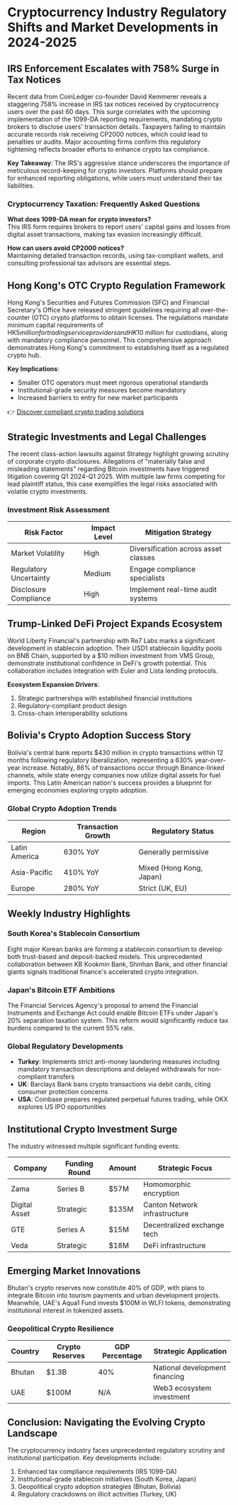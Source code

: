 # Cryptocurrency Industry Regulatory Shifts and Market Developments in 2024-2025

## IRS Enforcement Escalates with 758% Surge in Tax Notices

Recent data from CoinLedger co-founder David Kemmerer reveals a staggering 758% increase in IRS tax notices received by cryptocurrency users over the past 60 days. This surge correlates with the upcoming implementation of the 1099-DA reporting requirements, mandating crypto brokers to disclose users' transaction details. Taxpayers failing to maintain accurate records risk receiving CP2000 notices, which could lead to penalties or audits. Major accounting firms confirm this regulatory tightening reflects broader efforts to enhance crypto tax compliance.

**Key Takeaway**: The IRS's aggressive stance underscores the importance of meticulous record-keeping for crypto investors. Platforms should prepare for enhanced reporting obligations, while users must understand their tax liabilities.

### Cryptocurrency Taxation: Frequently Asked Questions

**What does 1099-DA mean for crypto investors?**  
This IRS form requires brokers to report users' capital gains and losses from digital asset transactions, making tax evasion increasingly difficult.

**How can users avoid CP2000 notices?**  
Maintaining detailed transaction records, using tax-compliant wallets, and consulting professional tax advisors are essential steps.

## Hong Kong's OTC Crypto Regulation Framework

Hong Kong's Securities and Futures Commission (SFC) and Financial Secretary's Office have released stringent guidelines requiring all over-the-counter (OTC) crypto platforms to obtain licenses. The regulations mandate minimum capital requirements of HK$5 million for trading service providers and HK$10 million for custodians, along with mandatory compliance personnel. This comprehensive approach demonstrates Hong Kong's commitment to establishing itself as a regulated crypto hub.

**Key Implications**:  
- Smaller OTC operators must meet rigorous operational standards  
- Institutional-grade security measures become mandatory  
- Increased barriers to entry for new market participants

👉 [Discover compliant crypto trading solutions](https://bit.ly/okx-bonus)

## Strategic Investments and Legal Challenges

The recent class-action lawsuits against Strategy highlight growing scrutiny of corporate crypto disclosures. Allegations of "materially false and misleading statements" regarding Bitcoin investments have triggered litigation covering Q1 2024-Q1 2025. With multiple law firms competing for lead plaintiff status, this case exemplifies the legal risks associated with volatile crypto investments.

### Investment Risk Assessment

| Risk Factor          | Impact Level | Mitigation Strategy                  |
|----------------------|--------------|--------------------------------------|
| Market Volatility    | High         | Diversification across asset classes |
| Regulatory Uncertainty | Medium      | Engage compliance specialists        |
| Disclosure Compliance | High        | Implement real-time audit systems    |

## Trump-Linked DeFi Project Expands Ecosystem

World Liberty Financial's partnership with Re7 Labs marks a significant development in stablecoin adoption. Their USD1 stablecoin liquidity pools on BNB Chain, supported by a $10 million investment from VMS Group, demonstrate institutional confidence in DeFi's growth potential. This collaboration includes integration with Euler and Lista lending protocols.

**Ecosystem Expansion Drivers**:  
1. Strategic partnerships with established financial institutions  
2. Regulatory-compliant product design  
3. Cross-chain interoperability solutions

## Bolivia's Crypto Adoption Success Story

Bolivia's central bank reports $430 million in crypto transactions within 12 months following regulatory liberalization, representing a 630% year-over-year increase. Notably, 86% of transactions occur through Binance-linked channels, while state energy companies now utilize digital assets for fuel imports. This Latin American nation's success provides a blueprint for emerging economies exploring crypto adoption.

### Global Crypto Adoption Trends

| Region        | Transaction Growth | Regulatory Status      |
|---------------|--------------------|------------------------|
| Latin America | 630% YoY           | Generally permissive   |
| Asia-Pacific  | 410% YoY           | Mixed (Hong Kong, Japan)|
| Europe        | 280% YoY           | Strict (UK, EU)        |

## Weekly Industry Highlights

### South Korea's Stablecoin Consortium

Eight major Korean banks are forming a stablecoin consortium to develop both trust-based and deposit-backed models. This unprecedented collaboration between KB Kookmin Bank, Shinhan Bank, and other financial giants signals traditional finance's accelerated crypto integration.

### Japan's Bitcoin ETF Ambitions

The Financial Services Agency's proposal to amend the Financial Instruments and Exchange Act could enable Bitcoin ETFs under Japan's 20% separation taxation system. This reform would significantly reduce tax burdens compared to the current 55% rate.

### Global Regulatory Developments

- **Turkey**: Implements strict anti-money laundering measures including mandatory transaction descriptions and delayed withdrawals for non-compliant transfers  
- **UK**: Barclays Bank bans crypto transactions via debit cards, citing consumer protection concerns  
- **USA**: Coinbase prepares regulated perpetual futures trading, while OKX explores US IPO opportunities

## Institutional Crypto Investment Surge

The industry witnessed multiple significant funding events:

| Company             | Funding Round | Amount    | Strategic Focus               |
|---------------------|---------------|-----------|-------------------------------|
| Zama                | Series B      | $57M      | Homomorphic encryption        |
| Digital Asset       | Strategic     | $135M     | Canton Network infrastructure |
| GTE                 | Series A      | $15M      | Decentralized exchange tech   |
| Veda                | Strategic     | $18M      | DeFi infrastructure           |

## Emerging Market Innovations

Bhutan's crypto reserves now constitute 40% of GDP, with plans to integrate Bitcoin into tourism payments and urban development projects. Meanwhile, UAE's Aqua1 Fund invests $100M in WLFI tokens, demonstrating institutional interest in tokenized assets.

### Geopolitical Crypto Resilience

| Country | Crypto Reserves | GDP Percentage | Strategic Application               |
|---------|-----------------|----------------|-------------------------------------|
| Bhutan  | $1.3B           | 40%            | National development financing      |
| UAE     | $100M           | N/A            | Web3 ecosystem investment           |

## Conclusion: Navigating the Evolving Crypto Landscape

The cryptocurrency industry faces unprecedented regulatory scrutiny and institutional participation. Key developments include:

1. Enhanced tax compliance requirements (IRS 1099-DA)  
2. Institutional-grade stablecoin initiatives (South Korea, Japan)  
3. Geopolitical crypto adoption strategies (Bhutan, Bolivia)  
4. Regulatory crackdowns on illicit activities (Turkey, UK)  
